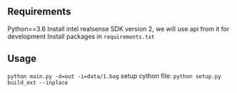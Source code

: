 

## Requirements
Python==3.6
Install intel realsense SDK version 2, we will use api from it for development
Install packages in `requirements.txt`

## Usage
`python main.py -d=out -i=data/1.bag`
setup cython file: `python setup.py build_ext --inplace`

